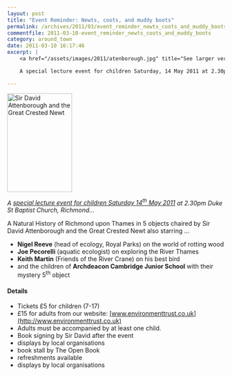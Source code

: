 ```yaml
---
layout: post
title: "Event Reminder: Newts, coots, and muddy boots"
permalink: /archives/2011/03/event_reminder_newts_coots_and_muddy_boots.html
commentfile: 2011-03-10-event_reminder_newts_coots_and_muddy_boots
category: around_town
date: 2011-03-10 16:17:46
excerpt: |
    <a href="/assets/images/2011/atenborough.jpg" title="See larger version of - Sir David Attenborough and the Great Crested Newt"><img src="/assets/images/2011/atenborough_thumb.jpg" width="150" height="228" alt="Sir David Attenborough and the Great Crested Newt" class=" right" /></a>

    A special lecture event for children Saturday, 14 May 2011 at 2.30pm Duke St Baptist Church, Richmond...

---
```


<a href="/assets/images/2011/atenborough.jpg" title="See larger version of - Sir David Attenborough and the Great Crested Newt"><img src="/assets/images/2011/atenborough_thumb.jpg" width="150" height="228" alt="Sir David Attenborough and the Great Crested Newt" class=" right" /></a>

*A [special lecture event for children Saturday 14<sup>th</sup> May 2011](https://stmargarets.london/event/event/200705142723) at 2.30pm Duke St Baptist Church, Richmond...*

A Natural History of Richmond upon Thames in 5 objects chaired by Sir David Attenborough and the Great Crested Newt also starring ...

-   **Nigel Reeve** (head of ecology, Royal Parks) on the world of rotting wood
-   **Joe Pecorelli** (aquatic ecologist) on exploring the River Thames
-   **Keith Martin** (Friends of the River Crane) on his best bird
-   and the children of **Archdeacon Cambridge Junior School** with their mystery 5<sup>th</sup> object

#### Details

-   Tickets £5 for children (7-17)
-   £15 for adults from our website: [www.environmenttrust.co.uk](http://www.environmenttrust.co.uk)
-   Adults must be accompanied by at least one child.
-   Book signing by Sir David after the event
-   displays by local organisations
-   book stall by The Open Book
-   refreshments available
-   displays by local organisations
